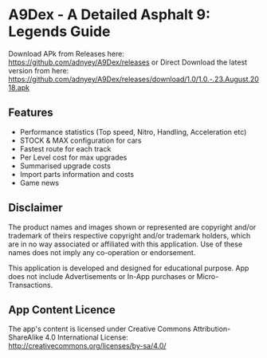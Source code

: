 # A9Dex - A Detailed Asphalt 9: Legends Guide

Download APk from Releases here: https://github.com/adnyey/A9Dex/releases
or Direct Download the latest version from here: https://github.com/adnyey/A9Dex/releases/download/1.0/1.0.-.23.August.2018.apk

## Features

* Performance statistics (Top speed, Nitro, Handling, Acceleration etc)
* STOCK & MAX configuration for cars
* Fastest route for each track
* Per Level cost for max upgrades
* Summarised upgrade costs
* Import parts information and costs
* Game news

## Disclaimer

The product names and images shown or represented are copyright and/or trademark of theirs respective copyright and/or trademark holders, which are in no way associated or affiliated with this application. Use of these names does not imply any co-operation or endorsement.

This application is developed and designed for educational purpose. App does not include Advertisements or In-App purchases or Micro-Transactions.


## App Content Licence

The app's content is licensed under Creative Commons Attribution-ShareAlike 4.0 International License: http://creativecommons.org/licenses/by-sa/4.0/
